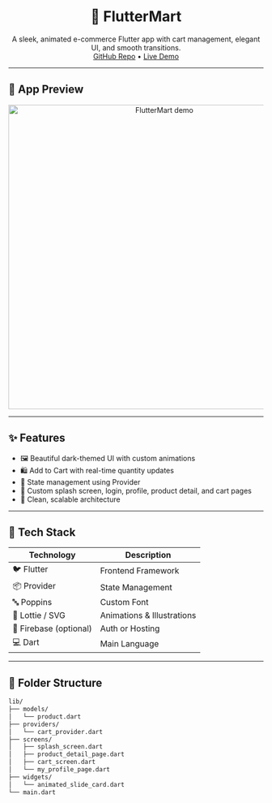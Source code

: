 <!-- FlutterMart - README -->

<h1 align="center">🛒 FlutterMart</h1>

<p align="center">
  A sleek, animated e-commerce Flutter app with cart management, elegant UI, and smooth transitions.
  <br/>
  <a href="https://github.com/Bhagyaprasad92/fluttermart">GitHub Repo</a> • 
  <a href="https://www.youtube.com/shorts/_hhhTlW0mss">Live Demo</a>
</p>

---

## 📱 App Preview

<p align="center">
  <img src="assets/demo.gif" alt="FlutterMart demo" width="600"/>
</p>

---

## ✨ Features

- 🖼️ Beautiful dark-themed UI with custom animations
- 🛍️ Add to Cart with real-time quantity updates
- 🎯 State management using Provider
- 🎨 Custom splash screen, login, profile, product detail, and cart pages
- 🧠 Clean, scalable architecture

---

## 🚀 Tech Stack

| Technology | Description |
|------------|-------------|
| 🐦 Flutter | Frontend Framework |
| 📦 Provider | State Management |
| 🔤 Poppins | Custom Font |
| 🎨 Lottie / SVG | Animations & Illustrations |
| 🧪 Firebase (optional) | Auth or Hosting |
| 💻 Dart | Main Language |

---

## 📁 Folder Structure

```bash
lib/
├── models/
│   └── product.dart
├── providers/
│   └── cart_provider.dart
├── screens/
│   ├── splash_screen.dart
│   ├── product_detail_page.dart
│   ├── cart_screen.dart
│   └── my_profile_page.dart
├── widgets/
│   └── animated_slide_card.dart
└── main.dart

